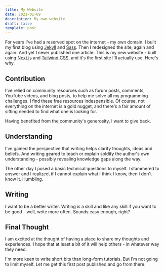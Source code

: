 ```yaml
---
title: My Website
date: 2021-01-09
description: My own website.
draft: false
template: post
---
```


For years I've had a reserved spot on the internet - my own domain. I built my
first blog using [Jekyll](https://jekyllrb.com/) and
[Sass](https://sass-lang.com/). Then I redesigned the site, again and again. And
yet I never published one article. This is my new website - built using
[Next.js](https://nextjs.org/) and [Tailwind CSS](https://tailwindcss.com/), and
it's the first site I'll actually use. Here's why.

<!-- more -->

## Contribution

I've relied on community resources such as forum posts, comments, YouTube
videos, and blog posts, to help me solve all my programming challenges. I find
these free resources indespensible. Of course, not everything on the internet is
a gold nugget, and there's a fair amount of sifting needed to find what one is
looking for.

Having benefited from the community's generosity, I want to give back.

## Understanding

I've gained the perspective that writing helps clarify thoughts, ideas and
beliefs. And writing geared to teach or explain soldify the author's own
understanding - possibly revealing knowledge gaps along the way.

The other day I posed a basic technical questions to myself. I stammered to
answer and I realized, if I cannot explain what I think I know, then I don't
know it. Humbling.

## Writing

I want to be a better writer. Writing is a skill and like any skill if you want
to be good - well, write more often. Sounds easy enough, right?

## Final Thought

I am excited at the thought of having a place to share my thoughts and
experiences. I hope that at least a bit of it will help others - in whatever way
they need.

I'm more keen to write short bits than long-form tutorials. But I'm not going to
limit myself. Let me get this first post published and go from there.
